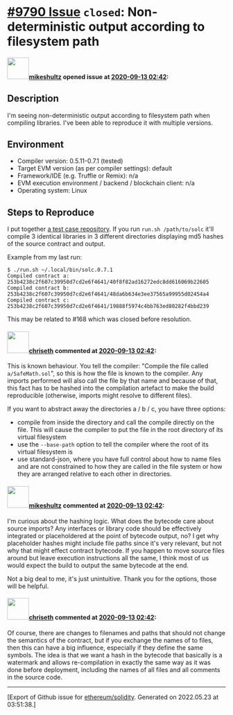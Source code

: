 # [\#9790 Issue](https://github.com/ethereum/solidity/issues/9790) `closed`: Non-deterministic output according to filesystem path

#### <img src="https://avatars.githubusercontent.com/u/1048089?u=f242470103b110fb7bf906aa34a56175fda2e2cc&v=4" width="50">[mikeshultz](https://github.com/mikeshultz) opened issue at [2020-09-13 02:42](https://github.com/ethereum/solidity/issues/9790):

## Description

I'm seeing non-deterministic output according to filesystem path when compiling libraries.  I've been able to reproduce it with multiple versions.

## Environment

- Compiler version: 0.5.11-0.7.1 (tested)
- Target EVM version (as per compiler settings): default
- Framework/IDE (e.g. Truffle or Remix): n/a
- EVM execution environment / backend / blockchain client: n/a
- Operating system: Linux

## Steps to Reproduce

I put together [a test case repository](https://github.com/mikeshultz/solc-non-deterministic-case).  If you run `run.sh /path/to/solc` it'll compile 3 identical libraries in 3 different directories displaying md5 hashes of the source contract and output.

Example from my last run:

    $ ./run.sh ~/.local/bin/solc.0.7.1
    Compiled contract a: 253b4238c2f607c39950d7cd2e6f4641/40f8f82ad16272edc8dd616069b22605
    Compiled contract b: 253b4238c2f607c39950d7cd2e6f4641/48da6b634e3ee37565a99955d02454a4
    Compiled contract c: 253b4238c2f607c39950d7cd2e6f4641/19888f5974c4bb763ed80282f4bbd239

This may be related to #168 which was closed before resolution.


#### <img src="https://avatars.githubusercontent.com/u/9073706?v=4" width="50">[chriseth](https://github.com/chriseth) commented at [2020-09-13 02:42](https://github.com/ethereum/solidity/issues/9790#issuecomment-691969623):

This is known behaviour. You tell the compiler: "Compile the file called `a/SafeMath.sol`", so this is how the file is known to the compiler. Any imports performed will also call the file by that name and because of that, this fact has to be hashed into the compilation artefact to make the build reproducible (otherwise, imports might resolve to different files).

If you want to abstract away the directories a / b / c, you have three options:
 - compile from inside the directory and call the compile directly on the file. This will cause the compiler to put the file in the root directory of its virtual filesystem
 - use the `--base-path` option to tell the compiler where the root of its virtual filesystem is
 - use standard-json, where you have full control about how to name files and are not constrained to how they are called in the file system or how they are arranged relative to each other in directories.

#### <img src="https://avatars.githubusercontent.com/u/1048089?u=f242470103b110fb7bf906aa34a56175fda2e2cc&v=4" width="50">[mikeshultz](https://github.com/mikeshultz) commented at [2020-09-13 02:42](https://github.com/ethereum/solidity/issues/9790#issuecomment-692157927):

I'm curious about the hashing logic.  What does the bytecode care about source imports? Any interfaces or library code should be effectively integrated or placeholdered at the point of bytecode output, no?  I get why placeholder hashes might include file paths since it's very relevant, but not why that might effect contract bytecode.  If you happen to move source files around but leave execution instructions all the same, I think most of us would expect the build to output the same bytecode at the end.

Not a big deal to me, it's just unintuitive.  Thank you for the options, those will be helpful.

#### <img src="https://avatars.githubusercontent.com/u/9073706?v=4" width="50">[chriseth](https://github.com/chriseth) commented at [2020-09-13 02:42](https://github.com/ethereum/solidity/issues/9790#issuecomment-692196980):

Of course, there are changes to filenames and paths that should not change the semantics of the contract, but if you exchange the names of to files, then this can have a big influence, especially if they define the same symbols. The idea is that we want a hash in the bytecode that basically is a watermark and allows re-compilation in exactly the same way as it was done before deployment, including the names of all files and all comments in the source code.


-------------------------------------------------------------------------------



[Export of Github issue for [ethereum/solidity](https://github.com/ethereum/solidity). Generated on 2022.05.23 at 03:51:38.]
